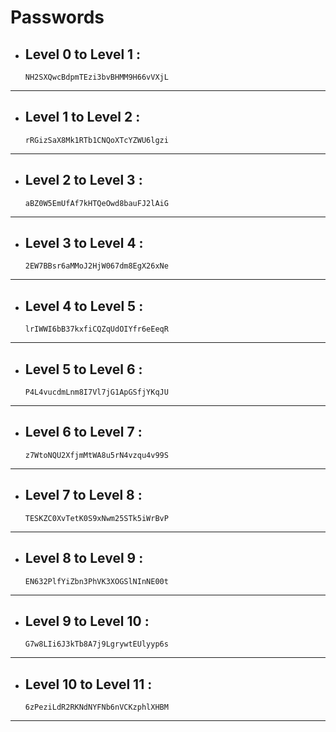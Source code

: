 # Passwords  
- ## Level 0 to Level 1 :  
      NH2SXQwcBdpmTEzi3bvBHMM9H66vVXjL  
----
- ## Level 1 to Level 2 :  
      rRGizSaX8Mk1RTb1CNQoXTcYZWU6lgzi  
----
- ## Level 2 to Level 3 :  
      aBZ0W5EmUfAf7kHTQeOwd8bauFJ2lAiG  
----
- ## Level 3 to Level 4 :  
      2EW7BBsr6aMMoJ2HjW067dm8EgX26xNe  
----
- ## Level 4 to Level 5 :  
      lrIWWI6bB37kxfiCQZqUdOIYfr6eEeqR  
----
- ## Level 5 to Level 6 :  
      P4L4vucdmLnm8I7Vl7jG1ApGSfjYKqJU  
----
- ## Level 6 to Level 7 :  
      z7WtoNQU2XfjmMtWA8u5rN4vzqu4v99S  
----
- ## Level 7 to Level 8 :  
      TESKZC0XvTetK0S9xNwm25STk5iWrBvP  
----
- ## Level 8 to Level 9 :  
      EN632PlfYiZbn3PhVK3XOGSlNInNE00t 
----
- ## Level 9 to Level 10 :  
      G7w8LIi6J3kTb8A7j9LgrywtEUlyyp6s  
----
- ## Level 10 to Level 11 :  
      6zPeziLdR2RKNdNYFNb6nVCKzphlXHBM  
----